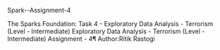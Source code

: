 Spark--Assignment-4

The Sparks Foundation: Task 4 - Exploratory Data Analysis - Terrorism (Level - Intermediate) Exploratory Data Analysis - Terrorism (Level - Intermediate) Assignment - 4¶ Author:Ritik Rastogi